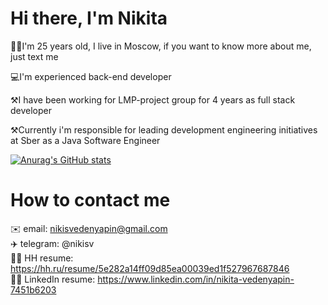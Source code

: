 # Hi there, I'm Nikita
🤷‍♂️I'm 25 years old, I live in Moscow, if you want to know more about me, just text me

💻I'm experienced back-end developer

⚒️I have been working for LMP-project group for 4 years as full stack developer

⚒️Currently i'm responsible for leading development engineering initiatives at Sber as a Java Software Engineer



[![Anurag's GitHub stats](https://github-readme-stats.vercel.app/api?username=NvedN&show_icons=true&theme=shades-of-purple)](https://github.com/anuraghazra/github-readme-stats)




# How to contact me

✉️  email: nikisvedenyapin@gmail.com  
✈️  telegram: @nikisv   
👷‍♂️ HH resume: https://hh.ru/resume/5e282a14ff09d85ea00039ed1f527967687846   
👷‍♂️ LinkedIn resume: https://www.linkedin.com/in/nikita-vedenyapin-7451b6203 

<!---
NvedN/NvedN is a ✨ special ✨ repository because its `README.md` (this file) appears on your GitHub profile.
You can click the Preview link to take a look at your changes.
--->
